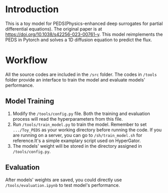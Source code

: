 # Introduction
This is a toy model for PEDS(Physics-enhanced deep surrogates for partial differential equations). The original paper is at https://doi.org/10.1038/s42256-023-00761-y.
This model reimplements the PEDS in Pytorch and solves a 1D diffusion equation to predict the flux. 

# Workflow
All the source codes are included in the `/src` folder. The codes in `/tools` folder provide an interface to train the model and evaluate models' performance.  
## Model Training
1. Modify the `/tools/config.py` file. Both the training and evaluation process will read the hyperparameters from this file.
2. Run `/tools/train_model.py` to train the model. Remember to set `.../Toy_PEDS` as your working directory before running the code. If you are running on a server, you can go to `/sh/train_model.sh` for reference.It's a simple examplary script used on HyperGator.
3. The models' weight will be stored in the directory assigned in `/tools/config.py`.  
## Evaluation  
After models' weights are saved, you could directly use `/tools/evaluation.ipynb` to test model's performance. 
